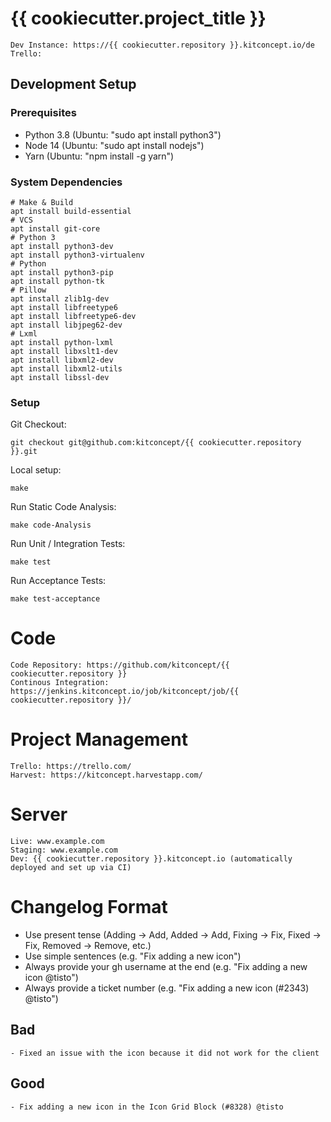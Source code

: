 # {{ cookiecutter.project_title }}

    Dev Instance: https://{{ cookiecutter.repository }}.kitconcept.io/de
    Trello:

## Development Setup

### Prerequisites

- Python 3.8 (Ubuntu: "sudo apt install python3")
- Node 14 (Ubuntu: "sudo apt install nodejs")
- Yarn (Ubuntu: "npm install -g yarn")

### System Dependencies

```
# Make & Build
apt install build-essential
# VCS
apt install git-core
# Python 3
apt install python3-dev
apt install python3-virtualenv
# Python
apt install python3-pip
apt install python-tk
# Pillow
apt install zlib1g-dev
apt install libfreetype6
apt install libfreetype6-dev
apt install libjpeg62-dev
# Lxml
apt install python-lxml
apt install libxslt1-dev
apt install libxml2-dev
apt install libxml2-utils
apt install libssl-dev
```

### Setup

Git Checkout:

```git checkout git@github.com:kitconcept/{{ cookiecutter.repository }}.git```

Local setup:

```make```

Run Static Code Analysis:

```make code-Analysis```

Run Unit / Integration Tests:

```make test```

Run Acceptance Tests:

```make test-acceptance```


# Code

    Code Repository: https://github.com/kitconcept/{{ cookiecutter.repository }}
    Continous Integration: https://jenkins.kitconcept.io/job/kitconcept/job/{{ cookiecutter.repository }}/


# Project Management

    Trello: https://trello.com/
    Harvest: https://kitconcept.harvestapp.com/


# Server

    Live: www.example.com
    Staging: www.example.com
    Dev: {{ cookiecutter.repository }}.kitconcept.io (automatically deployed and set up via CI)
    
# Changelog Format

* Use present tense (Adding -> Add, Added -> Add, Fixing -> Fix, Fixed -> Fix, Removed -> Remove, etc.)
* Use simple sentences (e.g. "Fix adding a new icon")
* Always provide your gh username at the end (e.g. "Fix adding a new icon @tisto")
* Always provide a ticket number (e.g. "Fix adding a new icon (#2343) @tisto")

## Bad

````
- Fixed an issue with the icon because it did not work for the client
````

## Good

````
- Fix adding a new icon in the Icon Grid Block (#8328) @tisto
````

